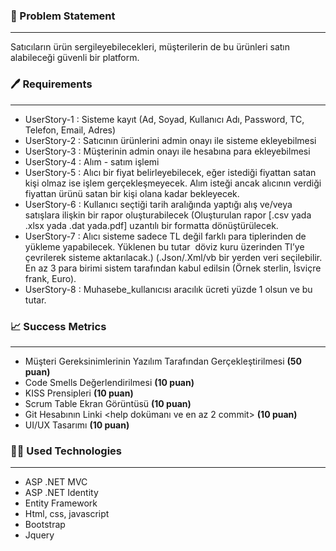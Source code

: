 ### 🤝 Problem Statement

---

Satıcıların ürün sergileyebilecekleri, müşterilerin de bu ürünleri satın alabileceği güvenli bir platform. 


### 🖊️ Requirements

---

- UserStory-1 : Sisteme kayıt (Ad, Soyad, Kullanıcı Adı, Password, TC, Telefon, Email, Adres)
- UserStory-2 : Satıcının ürünlerini admin onayı ile sisteme ekleyebilmesi
- UserStory-3 : Müşterinin admin onayı ile hesabına para ekleyebilmesi
- UserStory-4 : Alım - satım işlemi
- UserStory-5 : Alıcı bir fiyat belirleyebilecek, eğer istediği fiyattan satan kişi olmaz ise işlem gerçekleşmeyecek. Alım isteği ancak alıcının verdiği fiyattan ürünü satan bir kişi olana kadar bekleyecek.
- UserStory-6 : Kullanıcı seçtiği tarih aralığında yaptığı alış ve/veya satışlara ilişkin bir rapor oluşturabilecek (Oluşturulan rapor [.csv yada .xlsx yada .dat yada.pdf] uzantılı bir formatta dönüştürülecek.
- UserStory-7 : Alıcı sisteme sadece TL değil farklı para tiplerinden de yükleme yapabilecek. Yüklenen bu tutar  döviz kuru üzerinden Tl’ye çevrilerek sisteme aktarılacak.) (.Json/.Xml/vb bir yerden veri seçilebilir. En az 3 para birimi sistem tarafından kabul edilsin (Örnek sterlin, İsviçre frank, Euro).
- UserStory-8 : Muhasebe_kullanıcısı aracılık ücreti yüzde 1 olsun ve bu tutar.


### 📈 Success Metrics

---

- Müşteri Gereksinimlerinin Yazılım Tarafından Gerçekleştirilmesi **(50 puan)**
- Code Smells Değerlendirilmesi **(10 puan)**
- KISS Prensipleri **(10 puan)**
- Scrum Table Ekran Görüntüsü **(10 puan)**
- Git Hesabının Linki <help dokümanı ve en az 2 commit> **(10 puan)**
- UI/UX Tasarımı **(10 puan)**


### 🐱‍💻 Used Technologies

---

- ASP .NET MVC
- ASP .NET Identity
- Entity Framework
- Html, css, javascript
- Bootstrap
- Jquery

